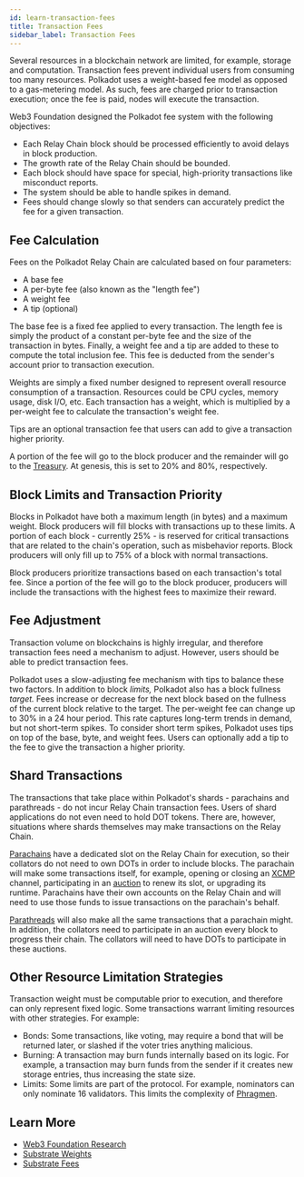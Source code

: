 ```yaml
---
id: learn-transaction-fees
title: Transaction Fees
sidebar_label: Transaction Fees
---
```


Several resources in a blockchain network are limited, for example, storage and computation. Transaction fees prevent individual users from consuming too many resources. Polkadot uses a weight-based fee model as opposed to a gas-metering model. As such, fees are charged prior to transaction execution; once the fee is paid, nodes will execute the transaction.

Web3 Foundation designed the Polkadot fee system with the following objectives:

- Each Relay Chain block should be processed efficiently to avoid delays in block production.
- The growth rate of the Relay Chain should be bounded.
- Each block should have space for special, high-priority transactions like misconduct reports.
- The system should be able to handle spikes in demand.
- Fees should change slowly so that senders can accurately predict the fee for a given transaction.

## Fee Calculation

Fees on the Polkadot Relay Chain are calculated based on four parameters:

- A base fee
- A per-byte fee (also known as the "length fee")
- A weight fee
- A tip (optional)

The base fee is a fixed fee applied to every transaction. The length fee is simply the product of a constant per-byte fee and the size of the transaction in bytes. Finally, a weight fee and a tip are added to these to compute the total inclusion fee. This fee is deducted from the sender's account prior to transaction execution.

Weights are simply a fixed number designed to represent overall resource consumption of a transaction. Resources could be CPU cycles, memory usage, disk I/O, etc. Each transaction has a weight, which is multiplied by a per-weight fee to calculate the transaction's weight fee.

Tips are an optional transaction fee that users can add to give a transaction higher priority.

A portion of the fee will go to the block producer and the remainder will go to the [Treasury](learn-treasury). At genesis, this is set to 20% and 80%, respectively.

## Block Limits and Transaction Priority

Blocks in Polkadot have both a maximum length (in bytes) and a maximum weight. Block producers will fill blocks with transactions up to these limits. A portion of each block - currently 25% - is reserved for critical transactions that are related to the chain's operation, such as misbehavior reports. Block producers will only fill up to 75% of a block with normal transactions.

Block producers prioritize transactions based on each transaction's total fee. Since a portion of the fee will go to the block producer, producers will include the transactions with the highest fees to maximize their reward.

## Fee Adjustment

Transaction volume on blockchains is highly irregular, and therefore transaction fees need a mechanism to adjust. However, users should be able to predict transaction fees.

Polkadot uses a slow-adjusting fee mechanism with tips to balance these two factors. In addition to block _limits,_ Polkadot also has a block fullness _target._ Fees increase or decrease for the next block based on the fullness of the current block relative to the target. The per-weight fee can change up to 30% in a 24 hour period. This rate captures long-term trends in demand, but not short-term spikes. To consider short term spikes, Polkadot uses tips on top of the base, byte, and weight fees. Users can optionally add a tip to the fee to give the transaction a higher priority.

## Shard Transactions

The transactions that take place within Polkadot's shards - parachains and parathreads - do not incur Relay Chain transaction fees. Users of shard applications do not even need to hold DOT tokens. There are, however, situations where shards themselves may make transactions on the Relay Chain.

[Parachains](learn-parachains) have a dedicated slot on the Relay Chain for execution, so their collators do not need to own DOTs in order to include blocks. The parachain will make some transactions itself, for example, opening or closing an [XCMP](learn-crosschain) channel, participating in an [auction](learn-auction) to renew its slot, or upgrading its runtime. Parachains have their own accounts on the Relay Chain and will need to use those funds to issue transactions on the parachain's behalf.

[Parathreads](learn-parathreads) will also make all the same transactions that a parachain might. In addition, the collators need to participate in an auction every block to progress their chain. The collators will need to have DOTs to participate in these auctions.

## Other Resource Limitation Strategies

Transaction weight must be computable prior to execution, and therefore can only represent fixed logic. Some transactions warrant limiting resources with other strategies. For example:

- Bonds: Some transactions, like voting, may require a bond that will be returned later, or slashed if the voter tries anything malicious.
- Burning: A transaction may burn funds internally based on its logic. For example, a transaction may burn funds from the sender if it creates new storage entries, thus increasing the state size.
- Limits: Some limits are part of the protocol. For example, nominators can only nominate 16 validators. This limits the complexity of [Phragmen](learn-phragmen).

## Learn More

- [Web3 Foundation Research](https://research.web3.foundation/en/latest/polkadot/Token%20Economics.html#relay-chain-transaction-fees-and-per-block-transaction-limits)
- [Substrate Weights](https://substrate.dev/docs/en/next/conceptual/runtime/weight)
- [Substrate Fees](https://substrate.dev/docs/en/next/development/module/fees)
